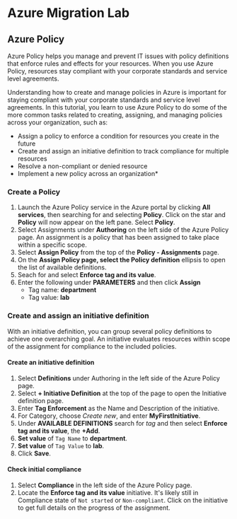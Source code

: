 # Azure Migration Lab

## Azure Policy
Azure Policy helps you manage and prevent IT issues with policy definitions that enforce rules and effects for your resources. When you use Azure Policy, resources stay compliant with your corporate standards and service level agreements.

Understanding how to create and manage policies in Azure is important for staying compliant with your corporate standards and service level agreements. In this tutorial, you learn to use Azure Policy to do some of the more common tasks related to creating, assigning, and managing policies across your organization, such as:
* Assign a policy to enforce a condition for resources you create in the future
* Create and assign an initiative definition to track compliance for multiple resources
* Resolve a non-compliant or denied resource
* Implement a new policy across an organization*

### Create a Policy
1. Launch the Azure Policy service in the Azure portal by clicking **All services**, then searching for and selecting **Policy**. Click on the star and **Policy** will now appear on the left pane.  Select **Policy**.
2. Select Assignments under **Authoring** on the left side of the Azure Policy page. An assignment is a policy that has been assigned to take place within a specific scope.
3. Select **Assign Policy** from the top of the **Policy - Assignments** page.
4. On the **Assign Policy **page, select the** Policy definition** ellipsis to open the list of available definitions. 
5. Seach for and select **Enforce tag and its value**. 
6. Enter the following under **PARAMETERS** and then click **Assign**
    * Tag name: **department**
    * Tag value: **lab**

### Create and assign an initiative definition
With an initiative definition, you can group several policy definitions to achieve one overarching goal. An initiative evaluates resources within scope of the assignment for compliance to the included policies. 

#### Create an initiative definition
1. Select **Definitions** under Authoring in the left side of the Azure Policy page.
2. Select **+ Initiative Definition** at the top of the page to open the Initiative definition page.
3. Enter **Tag Enforcement** as the Name and Description of the initiative.
4. For Category, choose *Create new*, and enter **MyFirstInitiative**.
5. Under **AVAILABLE DEFINITIONS** search for *tag* and then select **Enforce tag and its value**, the **+Add**.
6. **Set value** of `Tag Name` to **department**.
7. **Set value** of `Tag Value` to **lab**.
8. Click **Save**.

#### Check initial compliance
1. Select **Compliance** in the left side of the Azure Policy page.
2. Locate the **Enforce tag and its value** initiative. It's likely still in Compliance state of `Not started` or `Non-compliant`. Click on the initiative to get full details on the progress of the assignment.

